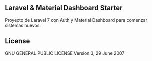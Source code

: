 ## Laravel & Material Dashboard Starter

Proyecto de Laravel 7 con Auth y Material Dashboard para comenzar sistemas nuevos:

## License

GNU GENERAL PUBLIC LICENSE
Version 3, 29 June 2007
